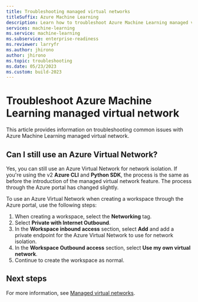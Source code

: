 ```yaml
---
title: Troubleshooting managed virtual networks
titleSuffix: Azure Machine Learning
description: Learn how to troubleshoot Azure Machine Learning managed virtual network.
services: machine-learning
ms.service: machine-learning
ms.subservice: enterprise-readiness
ms.reviewer: larryfr
ms.author: jhirono
author: jhirono
ms.topic: troubleshooting
ms.date: 05/23/2023
ms.custom: build-2023
---
```


# Troubleshoot Azure Machine Learning managed virtual network

This article provides information on troubleshooting common issues with Azure Machine Learning managed virtual network.

## Can I still use an Azure Virtual Network?

Yes, you can still use an Azure Virtual Network for network isolation. If you're using the v2 __Azure CLI__ and __Python SDK__, the process is the same as before the introduction of the managed virtual network feature. The process through the Azure portal has changed slightly.

To use an Azure Virtual Network when creating a workspace through the Azure portal, use the following steps:

1. When creating a workspace, select the __Networking__ tag.
1. Select __Private with Internet Outbound__.
1. In the __Workspace inbound access__ section, select __Add__ and add a private endpoint for the Azure Virtual Network to use for network isolation.
1. In the __Workspace Outbound access__ section, select __Use my own virtual network__.
1. Continue to create the workspace as normal.

## Next steps

For more information, see [Managed virtual networks](how-to-managed-network.md).
